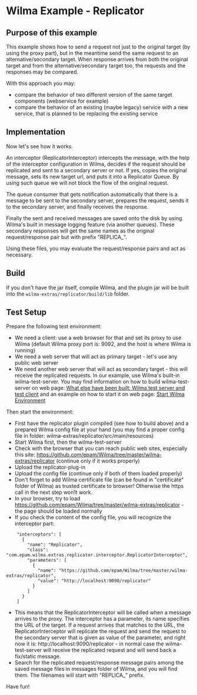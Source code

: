 Wilma Example - Replicator
==========================

Purpose of this example
-----------------------

This example shows how to send a request not just to the original target (by using the proxy part), but in the meantime send the same request to an alternative/secondary target.
When response arrives from both the original target and from the alternative/secondary target too, the requests and the responses may be compared.

With this approach you may:

* compare the behavior of two different version of the same target components (webservice for example)
* compare the behavior of an existing (maybe legacy) service with a new service, that is planned to be replacing the existing service

Implementation
--------------

Now let's see how it works.

An interceptor (ReplicatorInterceptor) intercepts the message, with the help of the interceptor configuration in Wilma, 
decides if the request should be replicated and sent to a secondary server or not.
If yes, copies the original message, sets its new target url, and puts it into a Replicator Queue. By using such queue we will not block the flow of the original request.

The queue consumer that gets notification automatically that there is a message to be sent to the secondary server, prepares the request, 
sends it to the secondary server, and finally receives the response.

Finally the sent and received messages are saved onto the disk by using Wilma's built in message logging feature (via another queues). 
These secondary responses will get the same names as the original request/response pair but with prefix "REPLICA_".

Using these files, you may evaluate the request/response pairs and act as necessary.

Build
-----
If you don't have the jar itself, compile Wilma,
and the plugin jar will be built into the `wilma-extras/replicator/build/lib` folder.

Test Setup
----------
Prepare the following test environment:

- We need a client: use a web browser for that and set its proxy to use Wilma (default Wilma proxy port is: 9092, and the host is where Wilma is running)
- We need a web server that will act as primary target - let's use any public web server
- We need another web server that will act as secondary target - this will receive the replicated requests. In our example, use Wilma's built-in wilma-test-server. 
You may find information on how to build wilma-test-server on web page: [What else have been built: Wilma test server and test client](https://github.com/epam/Wilma/wiki/DEV,-Build-from-Scratch#what-else-have-been-built) 
and an example on how to start it on web page: [Start Wilma Environment](https://github.com/epam/Wilma/blob/master/config/environment/start-wilma-environment.sh) 

Then start the environment:

- First have the replicator plugin compiled (see how to build above) and a prepared Wilma config file at your hand (you may find a proper config file in folder: wilma-extras/replicator/src/main/resources) 
- Start Wilma first, then the wilma-test-server
- Check with the browser that you can reach public web sites, especially this site: https://github.com/epam/Wilma/tree/master/wilma-extras/replicator (continue only if it works properly)
- Upload the replicator-plug-in
- Upload the config file (continue only if both of them loaded properly)
- Don't forget to add Wilma certificate file (can be found in "certificate" folder of Wilma) as trusted certificate to browser! Otherwise the https call in the next step won1t work.
- In your browser, try to load https://github.com/epam/Wilma/tree/master/wilma-extras/replicator - the page should be loaded normally
- If you check the content of the config file, you will recognize the interceptor part:
```
    "interceptors": [
      {
        "name": "Replicator",
        "class": "com.epam.wilma.extras.replicator.interceptor.ReplicatorInterceptor",
        "parameters": [
          {
            "name": "https://github.com/epam/Wilma/tree/master/wilma-extras/replicator",
            "value": "http://localhost:9090/replicator"
          }
        ]
      }
    ]
```
- This means that the ReplicatorInterceptor will be called when a message arrives to the proxy. The interceptor has a parameter, its name specifies the URL of the target. 
If a request arrives that matches to the URL, the ReplicatorInterceptor will replicate the request and send the request to the secondary server that is given as value of the parameter, 
and right now it is: http://localhost:9090/replicator - in normal case the wilma-test-server will receive the replicated request and will send back a fix/static message.
- Search for the replicated request/response message pairs among the saved message files in messages folder of Wilma, and you will find them. The filenames will start with "REPLICA_" prefix.

Have fun!
